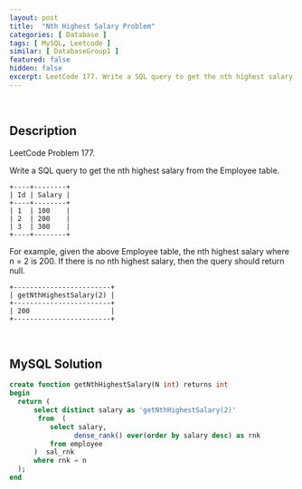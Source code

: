 ```yaml
---
layout: post
title:  "Nth Highest Salary Problem"
categories: [ Database ]
tags: [ MySQL, Leetcode ]
similar: [ DatabaseGroup1 ]
featured: false
hidden: false
excerpt: LeetCode 177. Write a SQL query to get the nth highest salary from the Employee table.
---
```


<br />

## Description

LeetCode Problem 177. 

Write a SQL query to get the nth highest salary from the Employee table.

```
+----+--------+
| Id | Salary |
+----+--------+
| 1  | 100    |
| 2  | 200    |
| 3  | 300    |
+----+--------+
```

For example, given the above Employee table, the nth highest salary where n = 2 is 200. If there is no nth highest salary, then the query should return null.

```
+------------------------+
| getNthHighestSalary(2) |
+------------------------+
| 200                    |
+------------------------+
```

<br />

## MySQL Solution


```sql
create function getNthHighestSalary(N int) returns int
begin
  return (
      select distinct salary as 'getNthHighestSalary(2)'
       from  (
          select salary,
                dense_rank() over(order by salary desc) as rnk
          from employee
      )  sal_rnk
      where rnk = n      
  );
end
```
